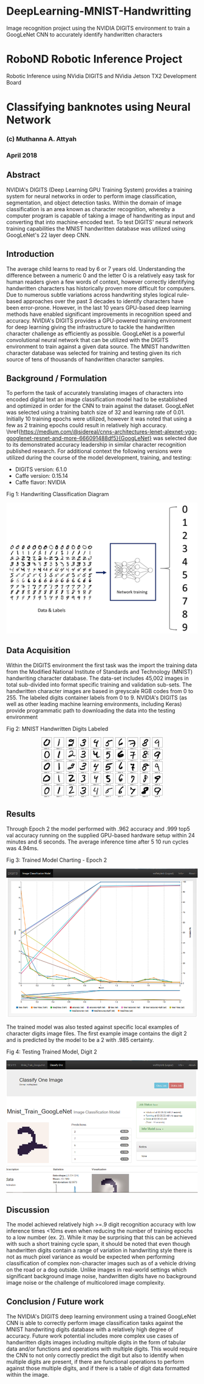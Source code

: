 # DeepLearning-MNIST-Handwritting
Image recognition project using the NVIDIA DIGITS environment to train a GoogLeNet CNN to accurately identify handwritten characters

# RoboND Robotic Inference Project

Robotic Inference using NVidia DIGITS and NVidia Jetson TX2 Development Board

# Classifying banknotes using Neural Network
### (c) Muthanna A. Attyah 
### April 2018

## Abstract
NVIDIA's DIGITS (Deep Learning GPU Training System) provides a training system for neural networks in order to perform image classification, segmentation, and object detection tasks. Within the domain of image classification is an area known as character recognition, whereby a computer program is capable of taking a image of  handwriting as input and converting that into machine-encoded text. To test DIGITS' neural network training capabilities the MNIST handwritten database was utilized using GoogLeNet's 22 layer deep CNN.

## Introduction
The average child learns to read by 6 or 7 years old. Understanding the difference between a numeric 0 and the letter O is a relatively easy task for human readers given a few words of context, however correctly identifying handwritten characters has historically proven more difficult for computers. Due to numerous subtle variations across handwriting styles logical rule-based approaches over the past 3 decades to identify characters have been error-prone. However, in the last 10 years GPU-based deep learning methods have enabled significant improvements in recognition speed and accuracy. NVIDIA's DIGITS provides a GPU-powered training environment for deep learning giving the infrastructure to tackle the handwritten character challenge as efficiently as possible. GoogLeNet is a powerful convolutional neural network that can be utilized with the DIGITS environment to train against a given data source. The MNIST handwritten character database was selected for training and testing given its rich source of tens of thousands of handwritten character samples. 

## Background / Formulation
To perform the task of accurately translating images of characters into encoded digital text an image classification model had to be established and optimized in order for the CNN to train against the dataset. GoogLeNet was selected using a training batch size of 32 and learning rate of 0.01. Initially 10 training epochs were utilized, however it was noted that using a few as 2 training epochs could result in relatively high accuracy. \href{https://medium.com/@sidereal/cnns-architectures-lenet-alexnet-vgg-googlenet-resnet-and-more-666091488df5}{GoogLeNet} was selected due to its demonstrated accuracy leadership in similar character recognition published research. For additional context the following versions were utilized during the course of the model development, training, and testing:
* DIGITS version: 6.1.0
* Caffe version: 0.15.14
* Caffe flavor: NVIDIA

Fig 1: Handwriting Classification Diagram
<p align="center"> <img src="./images/diagram.png"> </p>

## Data Acquisition
Within the DIGITS environment the first task was the import the training data from the Modified National Institute of Standards and Technology (MNIST) handwriting character database. The data-set includes 45,002 images in total sub-divided into format specific training and validation sub-sets. The handwritten character images are based in greyscale RGB codes from 0 to 255. The labeled digits container labels from 0 to 9. NVIDIA's DIGITS (as well as other leading machine learning environments, including Keras) provide programmatic path to downloading the data into the testing environment

Fig 2: MNIST Handwritten Digits Labeled
<p align="center"> <img src="./images/MNIST.png"> </p>

## Results
Through Epoch 2 the model performed with .962 accuracy and .999 top5 val accuracy running on the supplied GPU-based hardware setup within 24 minutes and 6 seconds. The average inference time after 5 10 run cycles was 4.94ms.

Fig 3: Trained Model Charting - Epoch 2
<p align="center"> <img src="./images/mnisttrain_trainedmodel_chart.png"> </p>

The trained model was also tested against specific local examples of character digits image files. The first example image contains the digit 2 and is predicted by the model to be a 2 with .985 certainty.

Fig 4: Testing Trained Model, Digit 2
<p align="center"> <img src="./images/mnisttrain_trainedmodel_testdigit2.png"> </p>

## Discussion
The model achieved relatively high >=.9 digit recognition accuracy with low inference times <10ms even when reducing the number of training epochs to a low number (ex. 2). While it may be surprising that this can be achieved with such a short training cycle span, it should be noted that even though handwritten digits contain a range of variation in handwriting style there is not as much pixel variance as would be expected when performing classification of complex non-character images such as of a vehicle driving on the road or a dog outside. Unlike images in real-world settings which significant background image noise, handwritten digits have no background image noise or the challenge of multicolored image complexity.

## Conclusion / Future work
The NVIDIA's DIGITS deep learning environment using a trained GoogLeNet CNN is able to correctly perform image classification tasks against the MNIST handwriting digits database with a relatively high degree of accuracy. Future work potential includes more complex use cases of handwritten digits images including multiple digits in the form of tabular data and/or functions and operations with multiple digits. This would require the CNN to not only correctly predict the digit but also to identify when multiple digits are present, if there are functional operations to perform against those multiple digits, and if there is a table of digit data formatted within the image.

